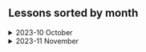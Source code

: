 ## Lessons sorted by month

<details>
<summary>2023-10 October</summary>

#### [Lesson 1 (2023-10-30)](/Lesson1)

- Variables and Printing out to Console

#### [Lesson 2 (2023-10-31)](/Lesson2)

- Strings

</details>

<details>
<summary>2023-11 November</summary>

#### [Lesson 3 (2023-11-06)](/Lesson3)

- Conditionals IF

#### [Lesson 4 (2023-11-07)](/Lesson4)

- Conditionals Switch
- Switch expression

#### [Lesson 5 (2023-11-08)](/Lesson5)

- String manipulation

#### [Lesson 6 (2023-11-09)](/Lesson6/ReadMe.md)

- Going over the completed left over tasks from other days

#### [Lesson 7 (2023-11-13)](/Lesson7)

- While loop
- Continuation is in Lesson 8

#### [Lesson 8 (2023-11-14)](/Lesson8)

- Do While loop
- Task numeration continues in Lesson 7

#### [Lesson 9 (2023-11-15)](/Lesson9)

- Methods
- Recursion

</details>